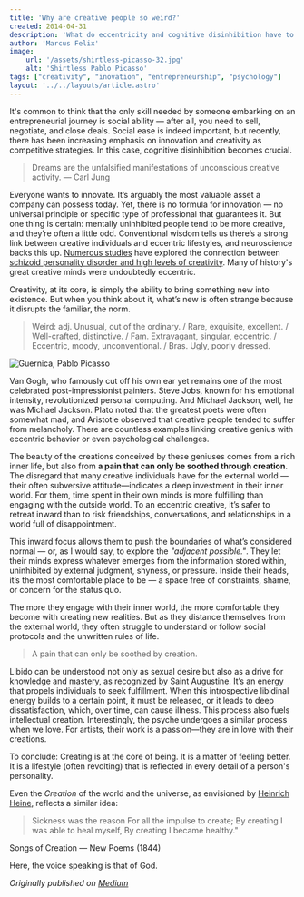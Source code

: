 ```yaml
---
title: 'Why are creative people so weird?'
created: 2014-04-31
description: 'What do eccentricity and cognitive disinhibition have to do with innovation?'
author: 'Marcus Felix'
image:
    url: '/assets/shirtless-picasso-32.jpg'
    alt: 'Shirtless Pablo Picasso'
tags: ["creativity", "inovation", "entrepreneurship", "psychology"]
layout: '../../layouts/article.astro'
---
```


It's common to think that the only skill needed by someone embarking on an entrepreneurial journey is social ability — after all, you need to sell, negotiate, and close deals. Social ease is indeed important, but recently, there has been increasing emphasis on innovation and creativity as competitive strategies. In this case, cognitive disinhibition becomes crucial.

> Dreams are the unfalsified manifestations of unconscious creative activity. — Carl Jung

Everyone wants to innovate. It’s arguably the most valuable asset a company can possess today. Yet, there is no formula for innovation — no universal principle or specific type of professional that guarantees it. But one thing is certain: mentally uninhibited people tend to be more creative, and they’re often a little odd. Conventional wisdom tells us there’s a strong link between creative individuals and eccentric lifestyles, and neuroscience backs this up. [Numerous studies](http://www.fastcodesign.com/3021561/the-neuroscience-linking-creativity-and-mental-illness) have explored the connection between [schizoid personality disorder and high levels of creativity](https://en.wikipedia.org/wiki/Schizotypal_personality_disorder). Many of history's great creative minds were undoubtedly eccentric.

Creativity, at its core, is simply the ability to bring something new into existence. But when you think about it, what’s new is often strange because it disrupts the familiar, the norm.

> Weird: adj. Unusual, out of the ordinary. / Rare, exquisite, excellent. / Well-crafted, distinctive. / Fam. Extravagant, singular, eccentric. / Eccentric, moody, unconventional. / Bras. Ugly, poorly dressed.

![Guernica, Pablo Picasso](/assets/guernica.webp)

Van Gogh, who famously cut off his own ear yet remains one of the most celebrated post-impressionist painters. Steve Jobs, known for his emotional intensity, revolutionized personal computing. And Michael Jackson, well, he was Michael Jackson. Plato noted that the greatest poets were often somewhat mad, and Aristotle observed that creative people tended to suffer from melancholy. There are countless examples linking creative genius with eccentric behavior or even psychological challenges.

The beauty of the creations conceived by these geniuses comes from a rich inner life, but also from **a pain that can only be soothed through creation**. The disregard that many creative individuals have for the external world — their often subversive attitude—indicates a deep investment in their inner world. For them, time spent in their own minds is more fulfilling than engaging with the outside world. To an eccentric creative, it’s safer to retreat inward than to risk friendships, conversations, and relationships in a world full of disappointment.

This inward focus allows them to push the boundaries of what’s considered normal — or, as I would say, to explore the *"adjacent possible."*. They let their minds express whatever emerges from the information stored within, uninhibited by external judgment, shyness, or pressure. Inside their heads, it’s the most comfortable place to be — a space free of constraints, shame, or concern for the status quo.

The more they engage with their inner world, the more comfortable they become with creating new realities. But as they distance themselves from the external world, they often struggle to understand or follow social protocols and the unwritten rules of life.

> A pain that can only be soothed by creation.

Libido can be understood not only as sexual desire but also as a drive for knowledge and mastery, as recognized by Saint Augustine. It’s an energy that propels individuals to seek fulfillment. When this introspective libidinal energy builds to a certain point, it must be released, or it leads to deep dissatisfaction, which, over time, can cause illness. This process also fuels intellectual creation. Interestingly, the psyche undergoes a similar process when we love. For artists, their work is a passion—they are in love with their creations.

To conclude: Creating is at the core of being. It is a matter of feeling better. It is a lifestyle (often revolting) that is reflected in every detail of a person's personality.

Even the *Creation* of the world and the universe, as envisioned by [Heinrich Heine](https://en.wikipedia.org/wiki/Heinrich_Heine), reflects a similar idea:

> Sickness was the reason
> For all the impulse to create;
> By creating I was able to heal myself,
> By creating I became healthy."

Songs of Creation — New Poems (1844)

Here, the voice speaking is that of God.

*Originally published on [Medium](https://medium.com/samhaus-daily/por-que-pessoas-criativas-sao-tao-estranhas-95ac7088c575)*